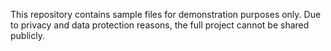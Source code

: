 This repository contains sample files for demonstration purposes only. Due to privacy and data protection reasons, the full project cannot be shared publicly.
